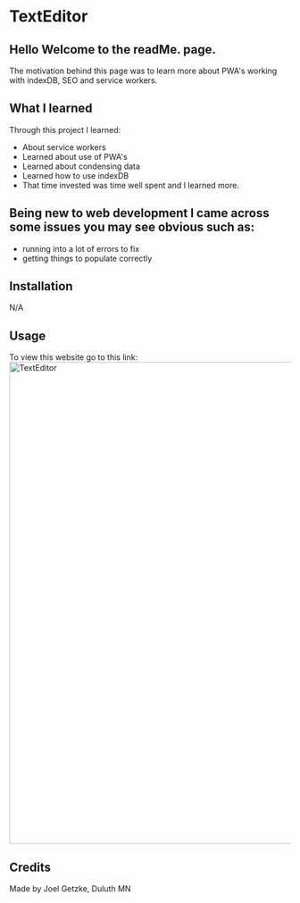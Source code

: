# TextEditor

## Hello Welcome to the readMe. page.
The motivation behind this page was to learn more about PWA's working with indexDB, SEO and service workers.
## What I learned
Through this project I learned:
* About service workers
* Learned about use of PWA's
* Learned about condensing data
* Learned how to use indexDB
* That time invested was time well spent and I learned more. 
  
## Being new to web development I came across some issues you may see obvious such as:
* running into a lot of errors to fix
* getting things to populate correctly
 ## Installation
N/A

## Usage
To view this website go to this link:
<img width="863" alt="TextEditor" src="https://github.com/Glansburg/TextEditor/assets/117139285/060dbd8a-11e6-4557-869f-d6e3c8a685a4">

## Credits

Made by Joel Getzke, Duluth MN
